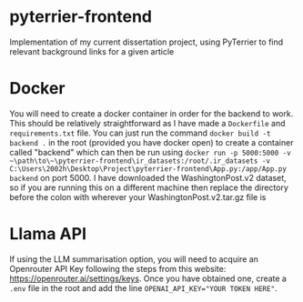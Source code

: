 # pyterrier-frontend
Implementation of my current dissertation project, using PyTerrier to find relevant background links for a given article

# Docker
You will need to create a docker container in order for the backend to work. This should be relatively straightforward as I have
made a `Dockerfile` and `requirements.txt` file. You can just run the command `docker build -t backend .` in the root (provided
you have docker open) to create a container called "backend" which can then be run using `docker run -p 5000:5000 -v ~\path\to\~\pyterrier-frontend\ir_datasets:/root/.ir_datasets -v C:\Users\2002h\Desktop\Project\pyterrier-frontend\App.py:/app/App.py backend` on port 5000. I have downloaded the WashingtonPost.v2 dataset, so if you are running this on a different machine then replace the directory before the colon with wherever your WashingtonPost.v2.tar.gz file is

# Llama API
If using the LLM summarisation option, you will need to acquire an Openrouter API Key following the steps from this website: https://openrouter.ai/settings/keys. Once you have obtained one, create a `.env` file in the root and add the line `OPENAI_API_KEY="YOUR TOKEN HERE"`.
